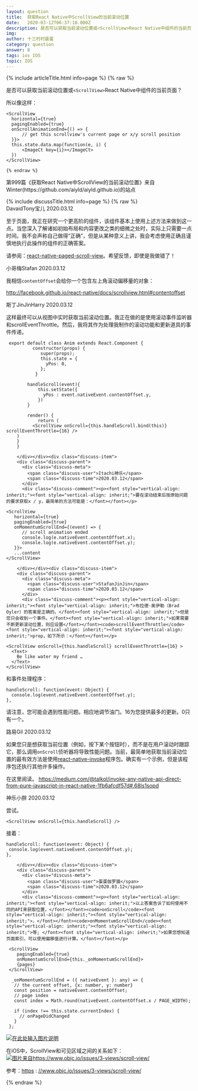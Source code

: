 ```yaml
---
layout: question
title:  获取React Native中ScrollView的当前滚动位置
date:   2020-03-12T06:37:18.000Z
description: 是否可以获取当前滚动位置或<ScrollView>React Native中组件的当前页面？所以像这样：<ScrollView  horizon...
img: 
author: 十三村村蛋蛋
category: question
answer: 8
tags: ios IOS
topic: IOS
---
```

<div class="article-root">
  <div class="article">
    {% include articleTitle.html info=page %}
    {% raw %}
    <div class="article-content"><p><font style="vertical-align: inherit;"><font style="vertical-align: inherit;">是否可以获取当前滚动位置或</font></font><code>&lt;ScrollView&gt;</code><font style="vertical-align: inherit;"><font style="vertical-align: inherit;">React Native中组件</font><font style="vertical-align: inherit;">的当前页面</font><font style="vertical-align: inherit;">？</font></font></p>

<p><font style="vertical-align: inherit;"><font style="vertical-align: inherit;">所以像这样：</font></font></p>

<pre><code>&lt;ScrollView<font></font>
  horizontal={true}<font></font>
  pagingEnabled={true}<font></font>
  onScrollAnimationEnd={() =&gt; { <font></font>
      // get this scrollview's current page or x/y scroll position<font></font>
  }}&gt;<font></font>
  this.state.data.map(function(e, i) { <font></font>
      &lt;ImageCt key={i}&gt;&lt;/ImageCt&gt; <font></font>
  })<font></font>
&lt;/ScrollView&gt;<font></font>
</code></pre></div>
    {% endraw %}
  </div>
  <p class="winter_mark">第999篇《获取React Native中ScrollView的当前滚动位置》来自Winter(https://github.com/aiyld/aiyld.github.io)的站点</p>
  <div class="discuss-wrapper">
    {% include discussTitle.html info=page %}
    {% raw %}
    <div class="discuss-list">
    <div class="discuss-item">
        <div class="discuss-parent">
          <div class="discuss-meta">
            <span class="discuss-user">DavaidTony宝儿</span>
            <span class="discuss-time">2020.03.12</span>
          </div>
          <div class="discuss-comment"><p><font style="vertical-align: inherit;"><font style="vertical-align: inherit;">至于页面，我正在研究一个更高阶的组件，该组件基本上使用上述方法来做到这一点。</font><font style="vertical-align: inherit;">当您深入了解诸如初始布局和内容更改之类的细微之处时，实际上只需要一点时间。</font><font style="vertical-align: inherit;">我不会声称自己做得“正确”，但是从某种意义上讲，我会考虑使用正确且谨慎地执行此操作的组件的正确答案。</font></font></p>

<p><font style="vertical-align: inherit;"><font style="vertical-align: inherit;">请参阅：</font></font><a href="https://github.com/rreusser/react-native-paged-scroll-view" rel="nofollow"><font style="vertical-align: inherit;"><font style="vertical-align: inherit;">react-native-paged-scroll-view</font></font></a><font style="vertical-align: inherit;"><font style="vertical-align: inherit;">。</font><font style="vertical-align: inherit;">希望反馈，即使是我做错了！</font></font></p></div>
        </div></div><div class="discuss-item">
        <div class="discuss-parent">
          <div class="discuss-meta">
            <span class="discuss-user">小哥梅Stafan</span>
            <span class="discuss-time">2020.03.12</span>
          </div>
          <div class="discuss-comment"><p><font style="vertical-align: inherit;"><font style="vertical-align: inherit;">我相信</font></font><code>contentOffset</code><font style="vertical-align: inherit;"><font style="vertical-align: inherit;">会给你一个包含左上角滚动偏移量的对象：</font></font></p>

<p><a href="http://facebook.github.io/react-native/docs/scrollview.html#contentoffset" rel="nofollow"><font style="vertical-align: inherit;"><font style="vertical-align: inherit;">http://facebook.github.io/react-native/docs/scrollview.html#contentoffset</font></font></a></p></div>
        </div></div><div class="discuss-item">
        <div class="discuss-parent">
          <div class="discuss-meta">
            <span class="discuss-user">斯丁JinJinHarry</span>
            <span class="discuss-time">2020.03.12</span>
          </div>
          <div class="discuss-comment"><p><font style="vertical-align: inherit;"><font style="vertical-align: inherit;">这样最终可以从视图中实时获取当前滚动位置。</font><font style="vertical-align: inherit;">我正在做的是使用滚动事件监听器和scrollEventThrottle。</font><font style="vertical-align: inherit;">然后，我将其作为处理我制作的滚动功能和更新道具的事件传递。</font></font></p>

<pre><code> export default class Anim extends React.Component {<font></font>
          constructor(props) {<font></font>
             super(props);<font></font>
             this.state = {<font></font>
               yPos: 0,<font></font>
             };<font></font>
           }<font></font>
<font></font>
        handleScroll(event){<font></font>
            this.setState({<font></font>
              yPos : event.nativeEvent.contentOffset.y,<font></font>
            })<font></font>
        }<font></font>
<font></font>
        render() {<font></font>
            return (<font></font>
          &lt;ScrollView onScroll={this.handleScroll.bind(this)} scrollEventThrottle={16} /&gt;<font></font>
    )<font></font>
    }<font></font>
    }<font></font>
</code></pre></div>
        </div></div><div class="discuss-item">
        <div class="discuss-parent">
          <div class="discuss-meta">
            <span class="discuss-user">Itachi神乐</span>
            <span class="discuss-time">2020.03.12</span>
          </div>
          <div class="discuss-comment"><p><font style="vertical-align: inherit;"><font style="vertical-align: inherit;">要在滚动结束后按原始问题的要求获取x / y，最简单的方法可能是：</font></font></p>

<pre><code>&lt;ScrollView<font></font>
   horizontal={true}<font></font>
   pagingEnabled={true}<font></font>
   onMomentumScrollEnd={(event) =&gt; { <font></font>
      // scroll animation ended<font></font>
      console.log(e.nativeEvent.contentOffset.x);<font></font>
      console.log(e.nativeEvent.contentOffset.y);<font></font>
   }}&gt;<font></font>
   ...content<font></font>
&lt;/ScrollView&gt;<font></font>
</code></pre></div>
        </div></div><div class="discuss-item">
        <div class="discuss-parent">
          <div class="discuss-meta">
            <span class="discuss-user">StafanJinJin</span>
            <span class="discuss-time">2020.03.12</span>
          </div>
          <div class="discuss-comment"><p><font style="vertical-align: inherit;"><font style="vertical-align: inherit;">布拉德·奥伊勒（Brad Oyler）的答案是正确的。</font><font style="vertical-align: inherit;">但是您只会收到一个事件。</font><font style="vertical-align: inherit;">如果需要不断更新滚动位置，则应设置</font></font><code>scrollEventThrottle</code><font style="vertical-align: inherit;"><font style="vertical-align: inherit;">prop，如下所示：</font></font></p>

<pre><code>&lt;ScrollView onScroll={this.handleScroll} scrollEventThrottle={16} &gt;<font></font>
  &lt;Text&gt;<font></font>
    Be like water my friend …<font></font>
  &lt;/Text&gt;<font></font>
&lt;/ScrollView&gt;<font></font>
</code></pre>

<p><font style="vertical-align: inherit;"><font style="vertical-align: inherit;">和事件处理程序：</font></font></p>

<pre><code>handleScroll: function(event: Object) {<font></font>
  console.log(event.nativeEvent.contentOffset.y);<font></font>
},<font></font>
</code></pre>

<p><font style="vertical-align: inherit;"><font style="vertical-align: inherit;">请注意，您可能会遇到性能问题。</font><font style="vertical-align: inherit;">相应地调节油门。</font><font style="vertical-align: inherit;">16为您提供最多的更新。</font><font style="vertical-align: inherit;">0只有一个。</font></font></p></div>
        </div></div><div class="discuss-item">
        <div class="discuss-parent">
          <div class="discuss-meta">
            <span class="discuss-user">路易Gil</span>
            <span class="discuss-time">2020.03.12</span>
          </div>
          <div class="discuss-comment"><p><font style="vertical-align: inherit;"><font style="vertical-align: inherit;">如果您只是想获取当前位置（例如，按下某个按钮时），而不是在用户滚动时跟踪它，那么调用</font></font><code>onScroll</code><font style="vertical-align: inherit;"><font style="vertical-align: inherit;">侦听器将导致性能问题。</font><font style="vertical-align: inherit;">当前，最简单地获取当前滚动位置的最有效方法是使用</font></font><a href="https://github.com/wix/react-native-invoke" rel="nofollow noreferrer"><font style="vertical-align: inherit;"><font style="vertical-align: inherit;">react-native-invoke</font></font></a><font style="vertical-align: inherit;"><font style="vertical-align: inherit;">程序包。</font><font style="vertical-align: inherit;">确实有一个示例，但是该程序包还执行其他许多操作。</font></font></p>

<p><font style="vertical-align: inherit;"><font style="vertical-align: inherit;">在这里阅读。
</font></font><a href="https://medium.com/@talkol/invoke-any-native-api-directly-from-pure-javascript-in-react-native-1fb6afcdf57d#.68ls1sopd" rel="nofollow noreferrer"><font style="vertical-align: inherit;"><font style="vertical-align: inherit;">https://medium.com/@talkol/invoke-any-native-api-direct-from-pure-javascript-in-react-native-1fb6afcdf57d#.68ls1sopd</font></font></a></p></div>
        </div></div><div class="discuss-item">
        <div class="discuss-parent">
          <div class="discuss-meta">
            <span class="discuss-user">神乐小胖</span>
            <span class="discuss-time">2020.03.12</span>
          </div>
          <div class="discuss-comment"><p><font style="vertical-align: inherit;"><font style="vertical-align: inherit;">尝试。</font></font></p>

<pre><code>&lt;ScrollView onScroll={this.handleScroll} /&gt;
</code></pre>

<p><font style="vertical-align: inherit;"><font style="vertical-align: inherit;">接着： </font></font></p>

<pre><code>handleScroll: function(event: Object) {<font></font>
 console.log(event.nativeEvent.contentOffset.y);<font></font>
},<font></font>
</code></pre></div>
        </div></div><div class="discuss-item">
        <div class="discuss-parent">
          <div class="discuss-meta">
            <span class="discuss-user">蛋蛋伽罗猿</span>
            <span class="discuss-time">2020.03.12</span>
          </div>
          <div class="discuss-comment"><p><font style="vertical-align: inherit;"><font style="vertical-align: inherit;">以上答案告诉了如何使用不同的API来获取位置，</font></font><code>onScroll</code><font style="vertical-align: inherit;"><font style="vertical-align: inherit;">，</font></font><code>onMomentumScrollEnd</code><font style="vertical-align: inherit;"><font style="vertical-align: inherit;">等; </font><font style="vertical-align: inherit;">如果您想知道页面索引，可以使用偏移值进行计算。</font></font></p>

<pre><code> &lt;ScrollView <font></font>
    pagingEnabled={true}<font></font>
    onMomentumScrollEnd={this._onMomentumScrollEnd}&gt;<font></font>
    {pages}<font></font>
 &lt;/ScrollView&gt; <font></font>
<font></font>
  _onMomentumScrollEnd = ({ nativeEvent }: any) =&gt; {<font></font>
   // the current offset, {x: number, y: number} <font></font>
   const position = nativeEvent.contentOffset; <font></font>
   // page index <font></font>
   const index = Math.round(nativeEvent.contentOffset.x / PAGE_WIDTH);<font></font>
<font></font>
   if (index !== this.state.currentIndex) {<font></font>
     // onPageDidChanged<font></font>
   }<font></font>
 };<font></font>
</code></pre>

<p><a href="https://i.stack.imgur.com/v1ZR4.png" rel="nofollow noreferrer"><img src="https://i.stack.imgur.com/v1ZR4.png" alt="在此处输入图片说明"></a></p>

<p><font style="vertical-align: inherit;"><font style="vertical-align: inherit;">在iOS中，ScrollView和可见区域之间的关系如下： 
</font></font><a href="https://i.stack.imgur.com/Xghjp.png" rel="nofollow noreferrer"><img src="https://i.stack.imgur.com/Xghjp.png" alt="图片来自https://www.objc.io/issues/3-views/scroll-view/ "></a></p>

<p><font style="vertical-align: inherit;"><font style="vertical-align: inherit;">参考：</font><a href="https://www.objc.io/issues/3-views/scroll-view/" rel="nofollow noreferrer"><font style="vertical-align: inherit;">https</font></a><font style="vertical-align: inherit;"> : </font></font><a href="https://www.objc.io/issues/3-views/scroll-view/" rel="nofollow noreferrer"><font style="vertical-align: inherit;"><font style="vertical-align: inherit;">//www.objc.io/issues/3-views/scroll-view/</font></font></a></p></div>
        </div></div>
    </div>
    {% endraw %}
  </div>
<div>
